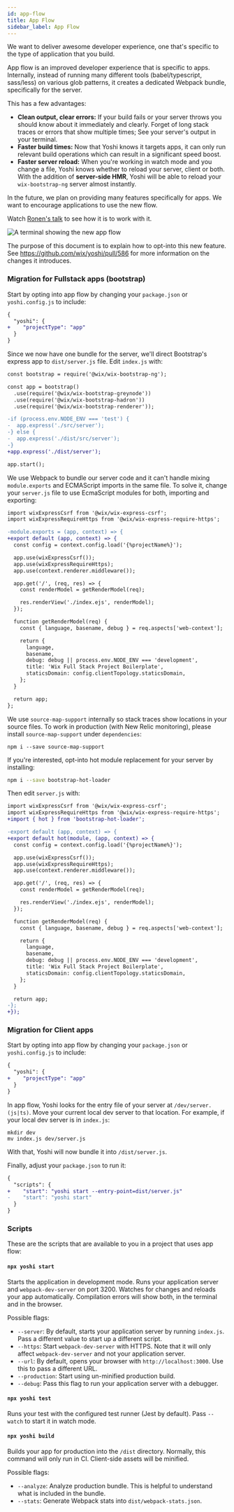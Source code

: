 ```yaml
---
id: app-flow
title: App Flow
sidebar_label: App Flow
---
```


We want to deliver awesome developer experience, one that's specific to the type of application that you build.

App flow is an improved developer experience that is specific to apps. Internally, instead of running many different tools (babel/typescript, sass/less) on various glob patterns, it creates a dedicated Webpack bundle, specifically for the server.

This has a few advantages:

- **Clean output, clear errors:** If your build fails or your server throws you should know about it immediately and clearly. Forget of long stack traces or errors that show multiple times; See your server's output in your terminal.
- **Faster build times:** Now that Yoshi knows it targets apps, it can only run relevant build operations which can result in a significant speed boost.
- **Faster server reload:** When you're working in watch mode and you change a file, Yoshi knows whether to reload your server, client or both. With the addition of **server-side HMR**, Yoshi will be able to reload your `wix-bootstrap-ng` server almost instantly.

In the future, we plan on providing many features specifically for apps. We want to encourage applications to use the new flow.

Watch [Ronen's talk](https://drive.google.com/file/d/1u05-l27kSY1l6YaSqScXNe2_Hp0V7gkh/view?t=17m58s) to see how it is to work with it.

![A terminal showing the new app flow](../assets/24-app-flow.png)

The purpose of this document is to explain how to opt-into this new feature. See https://github.com/wix/yoshi/pull/586 for more information on the changes it introduces.

### Migration for Fullstack apps (bootstrap)

Start by opting into app flow by changing your `package.json` or `yoshi.config.js` to include:

```diff
{
  "yoshi": {
+    "projectType": "app"
  }
}
```

Since we now have one bundle for the server, we'll direct Bootstrap's express app to `dist/server.js` file. Edit `index.js` with:

```diff
const bootstrap = require('@wix/wix-bootstrap-ng');

const app = bootstrap()
  .use(require('@wix/wix-bootstrap-greynode'))
  .use(require('@wix/wix-bootstrap-hadron'))
  .use(require('@wix/wix-bootstrap-renderer'));

-if (process.env.NODE_ENV === 'test') {
-  app.express('./src/server');
-} else {
-  app.express('./dist/src/server');
-}
+app.express('./dist/server');

app.start();
```

We use Webpack to bundle our server code and it can't handle mixing `module.exports` and ECMAScript imports in the same file. To solve it, change your `server.js` file to use EcmaScript modules for both, importing and exporting:

```diff
import wixExpressCsrf from '@wix/wix-express-csrf';
import wixExpressRequireHttps from '@wix/wix-express-require-https';

-module.exports = (app, context) => {
+export default (app, context) => {
  const config = context.config.load('{%projectName%}');

  app.use(wixExpressCsrf());
  app.use(wixExpressRequireHttps);
  app.use(context.renderer.middleware());

  app.get('/', (req, res) => {
    const renderModel = getRenderModel(req);

    res.renderView('./index.ejs', renderModel);
  });

  function getRenderModel(req) {
    const { language, basename, debug } = req.aspects['web-context'];

    return {
      language,
      basename,
      debug: debug || process.env.NODE_ENV === 'development',
      title: 'Wix Full Stack Project Boilerplate',
      staticsDomain: config.clientTopology.staticsDomain,
    };
  }

  return app;
};
```

We use `source-map-support` internally so stack traces show locations in your source files. To work in production (with New Relic monitoring), please install `source-map-support` under `dependencies`:

```
npm i --save source-map-support
```

If you're interested, opt-into hot module replacement for your server by installing:

```sh
npm i --save bootstrap-hot-loader
```

Then edit `server.js` with:

```diff
import wixExpressCsrf from '@wix/wix-express-csrf';
import wixExpressRequireHttps from '@wix/wix-express-require-https';
+import { hot } from 'bootstrap-hot-loader';

-export default (app, context) => {
+export default hot(module, (app, context) => {
  const config = context.config.load('{%projectName%}');

  app.use(wixExpressCsrf());
  app.use(wixExpressRequireHttps);
  app.use(context.renderer.middleware());

  app.get('/', (req, res) => {
    const renderModel = getRenderModel(req);

    res.renderView('./index.ejs', renderModel);
  });

  function getRenderModel(req) {
    const { language, basename, debug } = req.aspects['web-context'];

    return {
      language,
      basename,
      debug: debug || process.env.NODE_ENV === 'development',
      title: 'Wix Full Stack Project Boilerplate',
      staticsDomain: config.clientTopology.staticsDomain,
    };
  }

  return app;
-};
+});
```

### Migration for Client apps

Start by opting into app flow by changing your `package.json` or `yoshi.config.js` to include:

```diff
{
  "yoshi": {
+    "projectType": "app"
  }
}
```

In app flow, Yoshi looks for the entry file of your server at `/dev/server.(js|ts)`. Move your current local dev server to that location. For example, if your local dev server is in `index.js`:

```
mkdir dev
mv index.js dev/server.js
```

With that, Yoshi will now bundle it into `/dist/server.js`.

Finally, adjust your `package.json` to run it:

```diff
{
  "scripts": {
+    "start": "yoshi start --entry-point=dist/server.js"
-    "start": "yoshi start"
  }
}
```

### Scripts

These are the scripts that are available to you in a project that uses app flow:

#### `npx yoshi start`

Starts the application in development mode. Runs your application server and `webpack-dev-server` on port 3200. Watches for changes and reloads your app automatically. Compilation errors will show both, in the terminal and in the browser.

Possible flags:

- `--server`: By default, starts your application server by running `index.js`. Pass a different value to start up a different script.
- `--https`: Start `webpack-dev-server` with HTTPS. Note that it will only affect `webpack-dev-server` and not your application server.
- `--url`: By default, opens your browser with `http://localhost:3000`. Use this to pass a different URL.
- `--production`: Start using un-minified production build.
- `--debug`: Pass this flag to run your application server with a debugger.

#### `npx yoshi test`

Runs your test with the configured test runner (Jest by default). Pass `--watch` to start it in watch mode.

#### `npx yoshi build`

Builds your app for production into the `/dist` directory. Normally, this command will only run in CI. Client-side assets will be minified.

Possible flags:

- `--analyze`: Analyze production bundle. This is helpful to understand what is included in the bundle.
- `--stats`: Generate Webpack stats into `dist/webpack-stats.json`.
